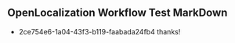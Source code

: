 ## OpenLocalization Workflow Test MarkDown
* 2ce754e6-1a04-43f3-b119-faabada24fb4 thanks!

<!--HONumber=Jul16_HO4-->


